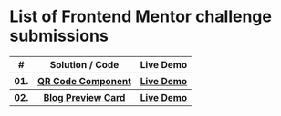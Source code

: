 # List of Frontend Mentor challenge submissions

<div align="center">
    <table>
        <tr>
            <th>#</th>
            <th>Solution / Code</th>
            <th>Live Demo</th>
        </tr>
        <tr>
            <th>01. </th>
            <th><a href="https://github.com/Cristal32/frontend-mentor-challenges/tree/main/solutions/01.%20qr-code-component">QR Code Component</a></th>
            <th><a href="https://cristal32.github.io/frontend-mentor-challenges/solutions/01. qr-code-component/" target="_blank">Live Demo</a></th>
        </tr>
        <tr>
            <th>02. </th>
            <th><a href="https://github.com/Cristal32/frontend-mentor-challenges/tree/main/solutions/02.%20blog-preview-card">Blog Preview Card</a></th>
            <th><a href="https://cristal32.github.io/frontend-mentor-challenges/solutions/02. blog-preview-card/" target="_blank">Live Demo</a></th>
        </tr>
    </table>
</div>